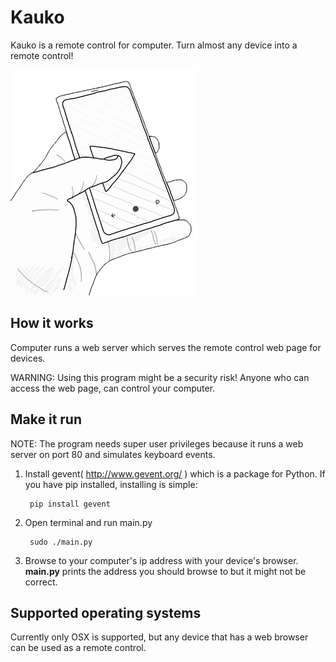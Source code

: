 Kauko
=====

Kauko is a remote control for computer. Turn almost any device into a remote control!

![LOGO](https://github.com/kimmobrunfeldt/kauko/raw/master/static/img/kauko.png)

How it works
------------

Computer runs a web server which serves the remote control web page for devices.

WARNING: Using this program might be a security risk! Anyone who can access the web page, can control your computer.

Make it run
-----------

NOTE: The program needs super user privileges because it runs a web server on port 80 and simulates keyboard events.

1. Install gevent( http://www.gevent.org/ ) which is a package for Python. If you have pip installed, installing is simple:

        pip install gevent

2. Open terminal and run main.py

        sudo ./main.py

3. Browse to your computer's ip address with your device's browser.
   **main.py** prints the address you should browse to but it might not be correct.


Supported operating systems
----------------------------

Currently only OSX is supported, but any device that has a web browser can be used as a remote control.
